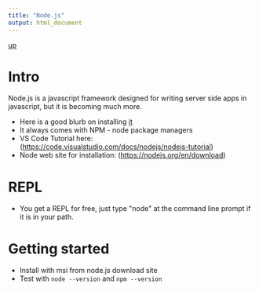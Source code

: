 ```yaml
---
title: "Node.js"
output: html_document
---
```

[up](https://mikewise2718.github.io/markdowndocs/)

# Intro
Node.js is a javascript framework designed for writing server side apps in javascript, but it is becoming much more.

 - Here is a good blurb on installing [it](http://blog.teamtreehouse.com/install-node-js-npm-windows)
 - It always comes with NPM - node package managers
 - VS Code Tutorial here: (https://code.visualstudio.com/docs/nodejs/nodejs-tutorial)
 - Node web site for installation: (https://nodejs.org/en/download)

# REPL
  - You get a REPL for free, just type "node" at the command line prompt if it is in your path.

# Getting started
- Install with msi from node.js download site
- Test with `node --version` and `npm --version`